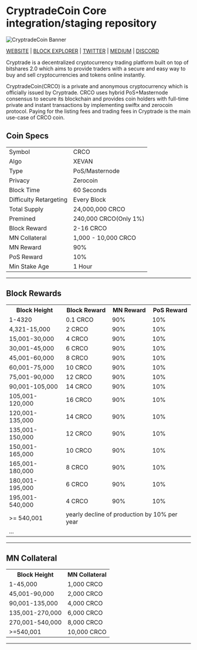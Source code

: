 CryptradeCoin Core integration/staging repository
=====================================

![CryptradeCoin Banner](https://i.imgur.com/oM1aPBg.png)

[WEBSITE](https://cryptrade.io) | [BLOCK EXPLORER](https://explorer.cryptrade.io) | [TWITTER](https://twitter.com/cryptrade_io) | [MEDIUM](https://medium.com/@cryptrade_io) | [DISCORD](https://discord.gg/yXKbrax=)

Cryptrade is a decentralized cryptocurrency trading platform built on top of bitshares 2.0 which aims to provide traders with a secure and easy way to buy and sell cryptocurrencies and tokens online instantly.

CryptradeCoin(CRCO) is a private and anonymous cryptocurrency which is officially issued by Cryptrade. CRCO uses hybrid PoS+Masternode consensus to secure its blockchain and provides coin holders with full-time private and instant transactions by implementing swiftx and zerocoin protocol. Paying for the listing fees and trading fees in Cryptrade is the main use-case of CRCO coin.

## Coin Specs
<table>
<tr><td>Symbol</td><td>CRCO</td></tr>
<tr><td>Algo</td><td>XEVAN</td></tr>
<tr><td>Type</td><td>PoS/Masternode</td></tr>
<tr><td>Privacy</td><td>Zerocoin</td></tr>
<tr><td>Block Time</td><td>60 Seconds</td></tr>
<tr><td>Difficulty Retargeting</td><td>Every Block</td></tr>
<tr><td>Total Supply</td><td>24,000,000 CRCO</td></tr>
<tr><td>Premined</td><td>240,000 CRCO(Only 1%)</td></tr>
<tr><td>Block Reward</td><td>2-16 CRCO</td></tr>
<tr><td>MN Collateral</td><td>1,000 - 10,000 CRCO</td></tr>
<tr><td>MN Reward</td><td>90%</td></tr>
<tr><td>PoS Reward</td><td>10%</td></tr>
<tr><td>Min Stake Age</td><td>1 Hour</td></tr>
</table>

***

## Block Rewards
<table>
<tr><th>Block Height</th><th>Block Reward</th><th>MN Reward</th><th>PoS Reward</th></tr>
<tr><td>1-4320</td><td>0.1 CRCO</td><td>90%</td><td>10%</td></tr>
<tr><td>4,321-15,000</td><td>2 CRCO</td><td>90%</td><td>10%</td></tr>
<tr><td>15,001-30,000</td><td>4 CRCO</td><td>90%</td><td>10%</td></tr>
<tr><td>30,001-45,000</td><td>6 CRCO</td><td>90%</td><td>10%</td></tr>
<tr><td>45,001-60,000</td><td>8 CRCO</td><td>90%</td><td>10%</td></tr>
<tr><td>60,001-75,000</td><td>10 CRCO</td><td>90%</td><td>10%</td></tr>
<tr><td>75,001-90,000</td><td>12 CRCO</td><td>90%</td><td>10%</td></tr>
<tr><td>90,001-105,000</td><td>14 CRCO</td><td>90%</td><td>10%</td></tr>
<tr><td>105,001-120,000</td><td>16 CRCO</td><td>90%</td><td>10%</td></tr>
<tr><td>120,001-135,000</td><td>14 CRCO</td><td>90%</td><td>10%</td></tr>
<tr><td>135,001-150,000</td><td>12 CRCO</td><td>90%</td><td>10%</td></tr>
<tr><td>150,001-165,000</td><td>10 CRCO</td><td>90%</td><td>10%</td></tr>
<tr><td>165,001-180,000</td><td>8 CRCO</td><td>90%</td><td>10%</td></tr>
<tr><td>180,001-195,000</td><td>6 CRCO</td><td>90%</td><td>10%</td></tr>
<tr><td>195,001-540,000</td><td>4 CRCO</td><td>90%</td><td>10%</td></tr>
<tr><td>>= 540,001</td><td colspan=3>yearly decline of production by 10% per year</td></tr>
<tr><td colspan=4>...</td></tr>
</table>

***

## MN Collateral
<table>
<tr><th>Block Height</th><th>MN Collateral</th></tr>
<tr><td>1-45,000</td><td>1,000 CRCO</td></tr>
<tr><td>45,001-90,000</td><td>2,000 CRCO</td></tr>
<tr><td>90,001-135,000</td><td>4,000 CRCO</td></tr>
<tr><td>135,001-270,000</td><td>6,000 CRCO</td></tr>
<tr><td>270,001-540,000</td><td>8,000 CRCO</td></tr>
<tr><td>>=540,001</td><td>10,000 CRCO</td></tr>
</table>

***
